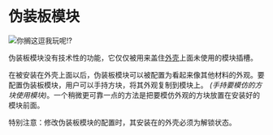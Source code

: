# 伪装板模块
![你搁这逗我玩呢!?](item:tis3d:facade_module)

伪装板模块没有技术性的功能，它仅仅被用来盖住[外壳](../block/casing.md)上面未使用的模块插槽。

在被安装在外壳上面以后，伪装板模块可以被配置为看起来像其他材料的外观。要配置伪装板模块，用户可以手持方块，将其外观复制到模块上。 *(手持要模仿的方 块使用模块)*。一个稍微更可靠一点的方法是把要模仿外观的方块放置在安装好的模块前面。

特别注意：修改伪装板模块的配置时，其安装在的外壳必须为解锁状态。
